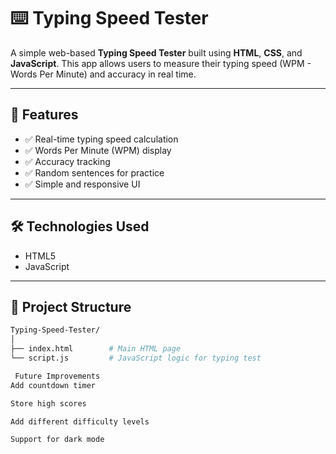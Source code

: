 # ⌨️ Typing Speed Tester

A simple web-based **Typing Speed Tester** built using **HTML**, **CSS**, and **JavaScript**. This app allows users to measure their typing speed (WPM - Words Per Minute) and accuracy in real time.

---

## 🚀 Features

- ✅ Real-time typing speed calculation
- ✅ Words Per Minute (WPM) display
- ✅ Accuracy tracking
- ✅ Random sentences for practice
- ✅ Simple and responsive UI

---

## 🛠️ Technologies Used

- HTML5
- JavaScript 

---

## 📂 Project Structure

```bash
Typing-Speed-Tester/
│
├── index.html        # Main HTML page
└── script.js         # JavaScript logic for typing test

 Future Improvements
Add countdown timer

Store high scores

Add different difficulty levels

Support for dark mode
